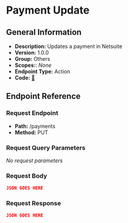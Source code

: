 # Payment Update

## General Information

- **Description:** Updates a payment in Netsuite
- **Version:** 1.0.0
- **Group:** Others
- **Scopes:**: _None_
- **Endpoint Type:** Action
- **Code:** [🔗](https://github.com/NangoHQ/integration-templates/tree/main/integrations/netsuite-tba/actions/payment-update.ts)

## Endpoint Reference

### Request Endpoint

- **Path:** /payments
- **Method:** PUT

### Request Query Parameters

_No request parameters_

### Request Body

```json
JSON GOES HERE
```

### Request Response

```json
JSON GOES HERE
```
